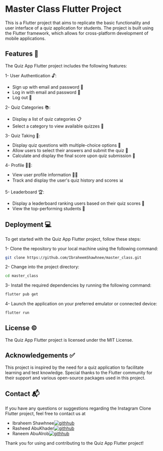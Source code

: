 
# Master Class Flutter Project


This is a Flutter project that aims to replicate the basic functionality and user interface of a quiz application for students. The project is built using the Flutter framework, which allows for cross-platform development of mobile applications.

## Features 🚀
The Quiz App Flutter project includes the following features:

1- User Authentication 🔓:

- Sign up with email and password 🔑
- Log in with email and password 🔑
- Log out 🔑

2- Quiz Categories 📚:
- Display a list of quiz categories 📋
- Select a category to view available quizzes 📝

3- Quiz Taking 📝:

- Display quiz questions with multiple-choice options 📝
- Allow users to select their answers and submit the quiz 📝
- Calculate and display the final score upon quiz submission 📝


4- Profile 👨‍🎓: 

- View user profile information 💁‍♂️
- Track and display the user's quiz history and scores 📊

5- Leaderboard 🏆: 

- Display a leaderboard ranking users based on their quiz scores 🥇
- View the top-performing students 🏅


## Deployment 💻

To get started with the Quiz App Flutter project, follow these steps:

1- Clone the repository to your local machine using the following command:


```bash
git clone https://github.com/IbraheemShawhnee/master_class.git
```

2- Change into the project directory:

```bash
cd master_class
```

3- Install the required dependencies by running the following command:

```bash
flutter pub get
```

4- Launch the application on your preferred emulator or connected device:

```bash
flutter run
```


## License ©️


The Quiz App Flutter project is licensed under the MIT License.



## Acknowledgements ✅

This project is inspired by the need for a quiz application to facilitate learning and test knowledge. Special thanks to the Flutter community for their support and various open-source packages used in this project.


## Contact 📬
If you have any questions or suggestions regarding the Instagram Clone Flutter project, feel free to contact us at 
- Ibraheem Shawhnee[![githhub](https://img.shields.io/badge/GitHub-100000?style=for-the-badge&logo=github&logoColor=white)](https://github.com/IbraheemShawhnee)
- Rasheed AbuKhader[![githhub](https://img.shields.io/badge/GitHub-100000?style=for-the-badge&logo=github&logoColor=white)](https://github.com/rabukhader)
- Raneem AbuAlrob[![githhub](https://img.shields.io/badge/GitHub-100000?style=for-the-badge&logo=github&logoColor=white)](https://github.com/Raaneeem)

Thank you for using and contributing to the Quiz App Flutter project! 

